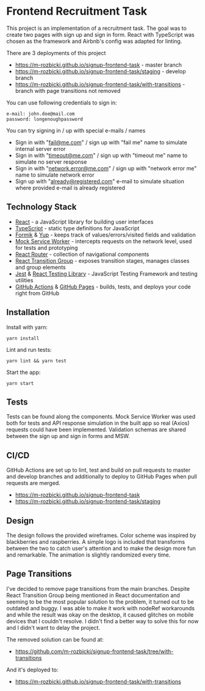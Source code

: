 # Frontend Recruitment Task
This project is an implementation of a recruitment task.
The goal was to create two pages with sign up and sign in form.
React with TypeScript was chosen as the framework and Airbnb's config was adapted for linting.

There are 3 deployments of this project
- https://m-rozbicki.github.io/signup-frontend-task - master branch
- https://m-rozbicki.github.io/signup-frontend-task/staging - develop branch
- https://m-rozbicki.github.io/signup-frontend-task/with-transitions - branch with page transitions not removed

You can use following credentials to sign in:
```
e-mail: john.doe@mail.com
password: longenoughpassword
```

You can try signing in / up with special e-mails / names
- Sign in with "fail@me.com" / sign up with "fail me" name to simulate internal server error
- Sign in with "timeout@me.com" / sign up with "timeout me" name to simulate no server response
- Sign in with "network.error@me.com" / sign up with "network error me" name to simulate network error
- Sign up with "already@registered.com" e-mail to simulate situation where provided e-mail is already registered

## Technology Stack
- [React](https://reactjs.org/) - a JavaScript library for building user interfaces
- [TypeScript](https://www.typescriptlang.org/) - static type definitions for JavaScript
- [Formik](https://formik.org/) & [Yup](https://github.com/jquense/yup) - keeps track of values/errors/visited fields and validation
- [Mock Service Worker](https://mswjs.io/) - intercepts requests on the network level, used for tests and prototyping
- [React Router](https://reactrouter.com/) - collection of navigational components
- [React Transition Group](https://reactcommunity.org/react-transition-group/) - exposes transition stages, manages classes and group elements
- [Jest](https://jestjs.io/) & [React Testing Library](https://testing-library.com/) - JavaScript Testing Framework and testing utilities
- [GitHub Actions](https://github.com/features/actions) & [GitHub Pages](https://pages.github.com/) - builds, tests, and deploys your code right from GitHub

## Installation
Install with yarn:
```
yarn install
```
Lint and run tests:
```
yarn lint && yarn test
```
Start the app:
```
yarn start
```

## Tests
Tests can be found along the components. Mock Service Worker was used both for tests and API response simulation in the built app so real (Axios) requests could have been implemented. Validation schemas are shared between the sign up and sign in forms and MSW.

## CI/CD
GitHub Actions are set up to lint, test and build on pull requests to master and develop branches and additionally to deploy to GitHub Pages when pull requests are merged.

- https://m-rozbicki.github.io/signup-frontend-task
- https://m-rozbicki.github.io/signup-frontend-task/staging

## Design
The design follows the provided wireframes. Color scheme was inspired by blackberries and raspberries. A simple logo is included that transforms between the two to catch user's attention and to make the design more fun and remarkable. The animation is slightly randomized every time.

## Page Transitions
I've decided to remove page transitions from the main branches. Despite React Transition Group being mentioned in React documentation and seeming to be the most popular solution to the problem, it turned out to be outdated and  buggy. I was able to make it work with nodeRef workarounds and while the result was okay on the desktop, it caused glitches on mobile devices that I couldn't resolve. I didn't find a better way to solve this for now and I didn't want to delay the project.

The removed solution can be found at:
- https://github.com/m-rozbicki/signup-frontend-task/tree/with-transitions

And it's deployed to:
- https://m-rozbicki.github.io/signup-frontend-task/with-transitions